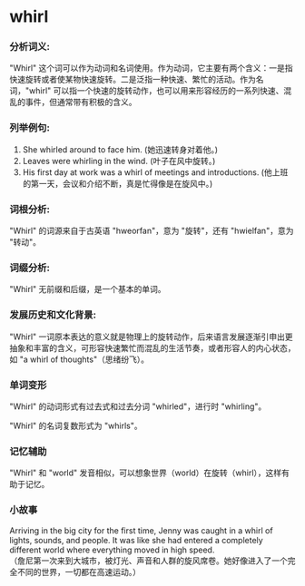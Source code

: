 # whirl

### 分析词义:

  

"Whirl" 这个词可以作为动词和名词使用。作为动词，它主要有两个含义：一是指快速旋转或者使某物快速旋转。二是泛指一种快速、繁忙的活动。作为名词，"whirl" 可以指一个快速的旋转动作，也可以用来形容经历的一系列快速、混乱的事件，但通常带有积极的含义。

  

### 列举例句:

  

1.  She whirled around to face him. (她迅速转身对着他。)
2.  Leaves were whirling in the wind. (叶子在风中旋转。)
3.  His first day at work was a whirl of meetings and introductions. (他上班的第一天，会议和介绍不断，真是忙得像是在旋风中。)

  

### 词根分析:

  

"Whirl" 的词源来自于古英语 "hweorfan"，意为 "旋转"，还有 "hwielfan"，意为 "转动"。

  

### 词缀分析:

  

"Whirl" 无前缀和后缀，是一个基本的单词。

  

### 发展历史和文化背景:

  

"Whirl" 一词原本表达的意义就是物理上的旋转动作，后来语言发展逐渐引申出更抽象和丰富的含义，可形容快速繁忙而混乱的生活节奏，或者形容人的内心状态，如 "a whirl of thoughts"（思绪纷飞）。

  

### 单词变形

  

"Whirl" 的动词形式有过去式和过去分词 "whirled"，进行时 "whirling"。

  

"Whirl" 的名词复数形式为 "whirls"。

  

### 记忆辅助

  

"Whirl" 和 "world" 发音相似，可以想象世界（world）在旋转（whirl），这样有助于记忆。

  

### 小故事

  

Arriving in the big city for the first time, Jenny was caught in a whirl of lights, sounds, and people. It was like she had entered a completely different world where everything moved in high speed.  
（詹尼第一次来到大城市，被灯光、声音和人群的旋风席卷。她好像进入了一个完全不同的世界，一切都在高速运动。）
